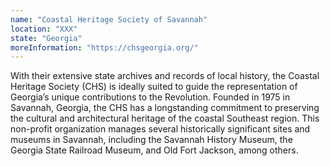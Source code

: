 ```yaml
---
name: "Coastal Heritage Society of Savannah"
location: "XXX"
state: "Georgia"
moreInformation: "https://chsgeorgia.org/"
---
```


With their extensive state archives and records of local history, the
Coastal Heritage Society (CHS) is ideally suited to guide the
representation of Georgia’s unique contributions to the Revolution.
Founded in 1975 in Savannah, Georgia, the CHS has a longstanding
commitment to preserving the cultural and architectural heritage of the
coastal Southeast region. This non-profit organization manages several
historically significant sites and museums in Savannah, including the
Savannah History Museum, the Georgia State Railroad Museum, and Old
Fort Jackson, among others.
